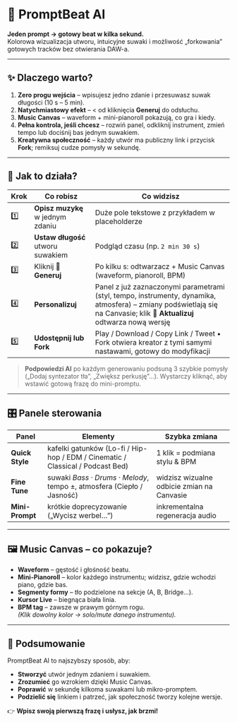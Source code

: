 # 🎹 PromptBeat AI  
**Jeden prompt → gotowy beat w kilka sekund.**  
Kolorowa wizualizacja utworu, intuicyjne suwaki i możliwość „forkowania” gotowych tracków bez otwierania DAW-a.

---

## ✨ Dlaczego warto?
1. **Zero progu wejścia** – wpisujesz jedno zdanie i przesuwasz suwak długości (10 s – 5 min).  
2. **Natychmiastowy efekt** – < od kliknięcia **Generuj** do odsłuchu.  
3. **Music Canvas** – waveform + mini-pianoroll pokazują, co gra i kiedy.  
4. **Pełna kontrola, jeśli chcesz** – rozwiń panel, odkliknij instrument, zmień tempo lub dociśnij bas jednym suwakiem.  
5. **Kreatywna społeczność** – każdy utwór ma publiczny link i przycisk **Fork**; remiksuj cudze pomysły w sekundę.  

---

## 🚀 Jak to działa?  
| Krok | Co robisz | Co widzisz |  
|------|-----------|------------|  
| 1️⃣ | **Opisz muzykę** w jednym zdaniu | Duże pole tekstowe z przykładem w placeholderze |  
| 2️⃣ | **Ustaw długość** utworu suwakiem | Podgląd czasu (np. `2 min 30 s`) |  
| 3️⃣ | Kliknij **🎹 Generuj** | Po kilku s: odtwarzacz + Music Canvas (waveform, pianoroll, BPM) |  
| 4️⃣ | **Personalizuj** | Panel z już zaznaczonymi parametrami (styl, tempo, instrumenty, dynamika, atmosfera) – zmiany podświetlają się na Canvasie; klik **🔁 Aktualizuj** odtwarza nową wersję |  
| 5️⃣ | **Udostępnij lub Fork** | Play / Download / Copy Link / Tweet • Fork otwiera kreator z tymi samymi nastawami, gotowy do modyfikacji |  

> **Podpowiedzi AI** po każdym generowaniu podsuną 3 szybkie pomysły („Dodaj syntezator tła”, „Zwiększ perkusję”…). Wystarczy kliknąć, aby wstawić gotową frazę do mini-promptu.

---

## 🎛️ Panele sterowania

| Panel | Elementy | Szybka zmiana |  
|-------|----------|---------------|  
| **Quick Style** | kafelki gatunków (Lo-fi / Hip-hop / EDM / Cinematic / Classical / Podcast Bed) | 1 klik = podmiana stylu & BPM |  
| **Fine Tune** | suwaki *Bass · Drums · Melody*, tempo ±, atmosfera (Ciepło / Jasność) | widzisz wizualne odbicie zmian na Canvasie |  
| **Mini-Prompt** | krótkie doprecyzowanie („Wycisz werbel…”) | inkrementalna regeneracja audio |  

---

## 🖼️ Music Canvas – co pokazuje?  
* **Waveform** – gęstość i głośność beatu.  
* **Mini-Pianoroll** – kolor każdego instrumentu; widzisz, gdzie wchodzi piano, gdzie bas.  
* **Segmenty formy** – tło podzielone na sekcje (A, B, Bridge…).  
* **Kursor Live** – biegnąca biała linia.  
* **BPM tag** – zawsze w prawym górnym rogu.  
*(Klik dowolny kolor → solo/mute danego instrumentu).*

---

## 🏁 Podsumowanie
PromptBeat AI to najszybszy sposób, aby:  
* **Stworzyć** utwór jednym zdaniem i suwakiem.  
* **Zrozumieć** go wzrokiem dzięki Music Canvas.  
* **Poprawić** w sekundę kilkoma suwakami lub mikro-promptem.  
* **Podzielić się** linkiem i patrzeć, jak społeczność tworzy kolejne wersje.  

👉 **Wpisz swoją pierwszą frazę i usłysz, jak brzmi!**  
